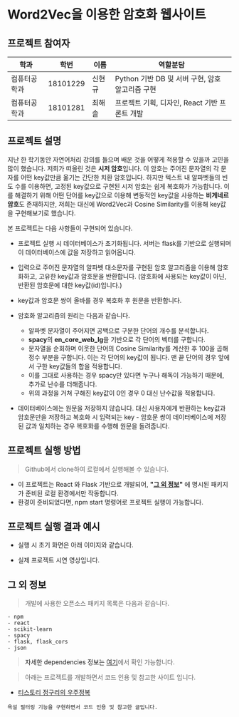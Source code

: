 # Word2Vec을 이용한 암호화 웹사이트

## 프로젝트 참여자

| 학과         | 학번     | 이름   | 역할분담                                        |
| ------------ | -------- | ------ | ----------------------------------------------- |
| 컴퓨터공학과 | 18101229 | 신현규 | Python 기반 DB 및 서버 구현, 암호 알고리즘 구현 |
| 컴퓨터공학과 | 18101281 | 최해솔 | 프로젝트 기획, 디자인, React 기반 프론트 개발   |

## 프로젝트 설명

지난 한 학기동안 자연어처리 강의를 들으며 배운 것을 어떻게 적용할 수 있을까 고민을 많이 했습니다.
저희가 떠올린 것은 **시저 암호**입니다. 이 암호는 주어진 문자열의 각 문자를 어떤 key값만큼 옮기는 간단한 치환 암호입니다. 하지만 텍스트 내 알파벳들의 빈도 수를 이용하면, 고정된 key값으로 구현된 시저 암호는 쉽게 복호화가 가능합니다.
이를 해결하기 위해 어떤 단어를 key값으로 이용해 변동적인 key값을 사용하는 **비게네르 암호**도 존재하지만, 저희는 대신에 Word2Vec과 Cosine Similarity를 이용해 key값을 구현해보기로 했습니다.

본 프로젝트는 다음 사항들이 구현되어 있습니다.

- 프로젝트 실행 시 데이터베이스가 초기화됩니다. 서버는 flask를 기반으로 실행되며 이 데이터베이스에 값을 저장하고 읽어옵니다.

- 입력으로 주어진 문자열의 알파벳 대소문자를 구현된 암호 알고리즘을 이용해 암호화하고, 고유한 key값과 암호문을 반환합니다. (암호화에 사용되는 key값이 아닌, 반환된 암호문에 대한 key값(id)입니다.)

- key값과 암호문 쌍이 올바를 경우 복호화 후 원문을 반환합니다.

- 암호화 알고리즘의 원리는 다음과 같습니다.
  - 알파벳 문자열이 주어지면 공백으로 구분한 단어의 개수를 분석합니다.
  - **spacy**의 **en_core_web_lg**을 기반으로 각 단어의 벡터를 구합니다.
  - 문자열을 순회하며 이웃한 단어의 Cosine Similarity를 계산한 후 100을 곱해 정수 부분을 구합니다. 이는 각 단어의 key값이 됩니다. 맨 끝 단어의 경우 앞에서 구한 key값들의 합을 적용합니다.
  - 이를 그대로 사용하는 경우 spacy만 있다면 누구나 해독이 가능하기 때문에, 추가로 난수를 더해줍니다.
  - 위의 과정을 거쳐 구해진 key값이 0인 경우 0 대신 난수값을 적용합니다.

- 데이터베이스에는 원문을 저장하지 않습니다. 대신 사용자에게 반환하는 key값과 암호문만을 저장하고 복호화 시 입력되는 key - 암호문 쌍이 데이터베이스에 저장된 값과 일치하는 경우 복호화를 수행해 원문을 돌려줍니다.

## 프로젝트 실행 방법

> Github에서 clone하여 로컬에서 실행해볼 수 있습니다.
- 이 프로젝트는 React 와 Flask 기반으로 개발되어, **"[그 외 정보](#info)"** 에 명시된 패키지가 준비된 로컬 환경에서만 작동합니다.
- 환경이 준비되었다면, npm start 명령어로 프로젝트 실행이 가능합니다.

## 프로젝트 실행 결과 예시

- 실행 시 초기 화면은 아래 이미지와 같습니다.

- 실제 프로젝트 시연 영상입니다. 

## 그 외 정보 <a id = "info"><a/>

> 개발에 사용한 오픈소스 패키지 목록은 다음과 같습니다.

```
- npm
- react
- scikit-learn
- spacy
- flask, flask_cors
- json
```

> 자세한 dependencies 정보는 [여기](https://github.com/NyaNyak/Word2Vec-crypto/network/dependencies)에서 확인 가능합니다.

> 아래는 프로젝트를 개발하면서 코드 인용 및 참고한 사이트 입니다.

- [티스토리 정구리의 우주정복](https://j-ungry.tistory.com/180?category=894695)

```
욕설 필터링 기능을 구현하면서 코드 인용 및 참고한 글입니다.
```
